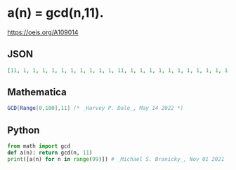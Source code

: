 # a\(n\) \= gcd\(n,11\)\.
https://oeis.org/A109014
## JSON
```JSON
[11, 1, 1, 1, 1, 1, 1, 1, 1, 1, 1, 11, 1, 1, 1, 1, 1, 1, 1, 1, 1, 1, 11, 1, 1, 1, 1, 1, 1, 1, 1, 1, 1, 11, 1, 1, 1, 1, 1, 1, 1, 1, 1, 1, 11, 1, 1, 1, 1, 1, 1, 1, 1, 1, 1, 11, 1, 1, 1, 1, 1, 1, 1, 1, 1, 1, 11, 1, 1, 1, 1, 1, 1, 1, 1, 1, 1, 11, 1, 1, 1, 1, 1, 1, 1, 1, 1, 1, 11, 1, 1, 1, 1, 1, 1, 1, 1, 1, 1]
```
## Mathematica
```Mathematica
GCD[Range[0,100],11] (* _Harvey P. Dale_, May 14 2022 *)
```
## Python
```Python
from math import gcd
def a(n): return gcd(n, 11)
print([a(n) for n in range(99)]) # _Michael S. Branicky_, Nov 01 2021
```
